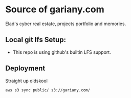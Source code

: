 # Source of gariany.com

Elad's cyber real estate, projects portfolio and memories.

## Local git lfs Setup:

* This repo is using github's builtin LFS support.

## Deployment

Straight up oldskool

```
aws s3 sync public/ s3://gariany.com/
```